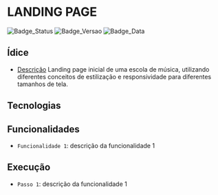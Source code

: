 # LANDING PAGE

![Badge_Status](https://img.shields.io/badge/STATUS-CONCLUIDO-green)
![Badge_Versao](https://img.shields.io/badge/VERS%C3%83O-1.0-black)
![Badge_Data](https://img.shields.io/badge/DATA-JULHO%2C2033-blue)

## Ídice
* [Descrição](#Descrição)
Landing page inicial de uma escola de música, utilizando diferentes conceitos de estilização e responsividade para diferentes tamanhos de tela.

## Tecnologias
## Funcionalidades
- `Funcionalidade 1`: descrição da funcionalidade 1
## Execução
- `Passo 1`: descrição da funcionalidade 1





